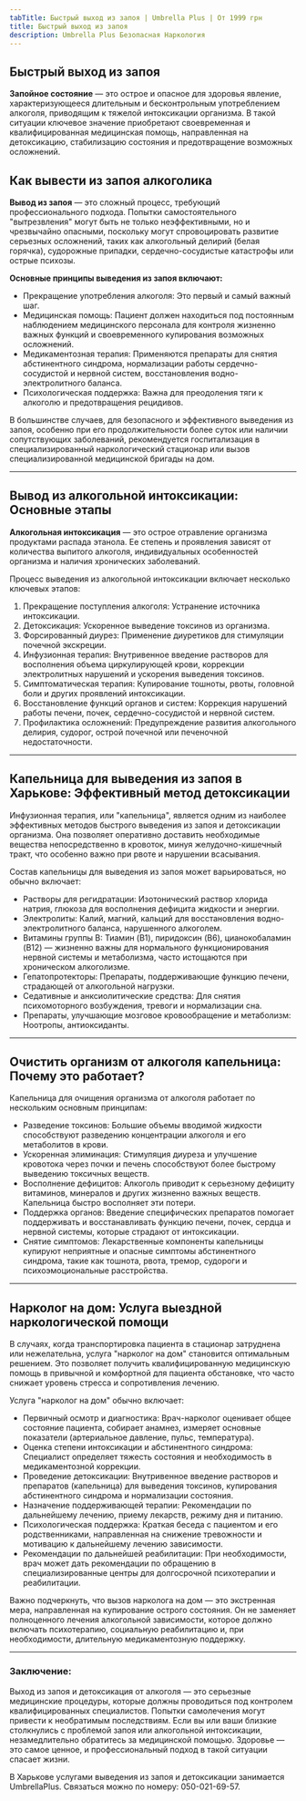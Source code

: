 ```yaml
---
tabTitle: Быстрый выход из запоя | Umbrella Plus | От 1999 грн
title: Быстрый выход из запоя
description: Umbrella Plus Безопасная Наркология
---
```


## Быстрый выход из запоя

**Запойное состояние** — это острое и опасное для здоровья явление, характеризующееся длительным и бесконтрольным употреблением алкоголя, приводящим к тяжелой интоксикации организма. В такой ситуации ключевое значение приобретают своевременная и квалифицированная медицинская помощь, направленная на детоксикацию, стабилизацию состояния и предотвращение возможных осложнений.

## Как вывести из запоя алкоголика

**Вывод из запоя** — это сложный процесс, требующий профессионального подхода. Попытки самостоятельного "вытрезвления" могут быть не только неэффективными, но и чрезвычайно опасными, поскольку могут спровоцировать развитие серьезных осложнений, таких как алкогольный делирий (белая горячка), судорожные припадки, сердечно-сосудистые катастрофы или острые психозы.

**Основные принципы выведения из запоя включают:**

* Прекращение употребления алкоголя: Это первый и самый важный шаг.
* Медицинская помощь: Пациент должен находиться под постоянным наблюдением медицинского персонала для контроля жизненно важных функций и своевременного купирования возможных осложнений.
* Медикаментозная терапия: Применяются препараты для снятия абстинентного синдрома, нормализации работы сердечно-сосудистой и нервной систем, восстановления водно-электролитного баланса.
* Психологическая поддержка: Важна для преодоления тяги к алкоголю и предотвращения рецидивов.

В большинстве случаев, для безопасного и эффективного выведения из запоя, особенно при его продолжительности более суток или наличии сопутствующих заболеваний, рекомендуется госпитализация в специализированный наркологический стационар или вызов специализированной медицинской бригады на дом.

***

## Вывод из алкогольной интоксикации: Основные этапы

**Алкогольная интоксикация** — это острое отравление организма продуктами распада этанола. Ее степень и проявления зависят от количества выпитого алкоголя, индивидуальных особенностей организма и наличия хронических заболеваний.

Процесс выведения из алкогольной интоксикации включает несколько ключевых этапов:

1. Прекращение поступления алкоголя: Устранение источника интоксикации.
2. Детоксикация: Ускоренное выведение токсинов из организма.
3. Форсированный диурез: Применение диуретиков для стимуляции почечной экскреции.
4. Инфузионная терапия: Внутривенное введение растворов для восполнения объема циркулирующей крови, коррекции электролитных нарушений и ускорения выведения токсинов.
5. Симптоматическая терапия: Купирование тошноты, рвоты, головной боли и других проявлений интоксикации.
6. Восстановление функций органов и систем: Коррекция нарушений работы печени, почек, сердечно-сосудистой и нервной систем.
7. Профилактика осложнений: Предупреждение развития алкогольного делирия, судорог, острой почечной или печеночной недостаточности.

***

## Капельница для выведения из запоя в Харькове: Эффективный метод детоксикации

Инфузионная терапия, или "капельница", является одним из наиболее эффективных методов быстрого выведения из запоя и детоксикации организма. Она позволяет оперативно доставить необходимые вещества непосредственно в кровоток, минуя желудочно-кишечный тракт, что особенно важно при рвоте и нарушении всасывания.

Состав капельницы для выведения из запоя может варьироваться, но обычно включает:

* Растворы для регидратации: Изотонический раствор хлорида натрия, глюкоза для восполнения дефицита жидкости и энергии.
* Электролиты: Калий, магний, кальций для восстановления водно-электролитного баланса, нарушенного алкоголем.
* Витамины группы B: Тиамин (B1), пиридоксин (B6), цианокобаламин (B12) — жизненно важны для нормального функционирования нервной системы и метаболизма, часто истощаются при хроническом алкоголизме.
* Гепатопротекторы: Препараты, поддерживающие функцию печени, страдающей от алкогольной нагрузки.
* Седативные и анксиолитические средства: Для снятия психомоторного возбуждения, тревоги и нормализации сна.
* Препараты, улучшающие мозговое кровообращение и метаболизм: Ноотропы, антиоксиданты.

***

## Очистить организм от алкоголя капельница: Почему это работает?

Капельница для очищения организма от алкоголя работает по нескольким основным принципам:

* Разведение токсинов: Большие объемы вводимой жидкости способствуют разведению концентрации алкоголя и его метаболитов в крови.
* Ускоренная элиминация: Стимуляция диуреза и улучшение кровотока через почки и печень способствуют более быстрому выведению токсичных веществ.
* Восполнение дефицитов: Алкоголь приводит к серьезному дефициту витаминов, минералов и других жизненно важных веществ. Капельница быстро восполняет эти потери.
* Поддержка органов: Введение специфических препаратов помогает поддерживать и восстанавливать функцию печени, почек, сердца и нервной системы, которые страдают от интоксикации.
* Снятие симптомов: Лекарственные компоненты капельницы купируют неприятные и опасные симптомы абстинентного синдрома, такие как тошнота, рвота, тремор, судороги и психоэмоциональные расстройства.

***

## Нарколог на дом: Услуга выездной наркологической помощи

В случаях, когда транспортировка пациента в стационар затруднена или нежелательна, услуга "нарколог на дом" становится оптимальным решением. Это позволяет получить квалифицированную медицинскую помощь в привычной и комфортной для пациента обстановке, что часто снижает уровень стресса и сопротивления лечению.

Услуга "нарколог на дом" обычно включает:

* Первичный осмотр и диагностика: Врач-нарколог оценивает общее состояние пациента, собирает анамнез, измеряет основные показатели (артериальное давление, пульс, температура).
* Оценка степени интоксикации и абстинентного синдрома: Специалист определяет тяжесть состояния и необходимость в медикаментозной коррекции.
* Проведение детоксикации: Внутривенное введение растворов и препаратов (капельница) для выведения токсинов, купирования абстинентного синдрома и нормализации состояния.
* Назначение поддерживающей терапии: Рекомендации по дальнейшему лечению, приему лекарств, режиму дня и питанию.
* Психологическая поддержка: Краткая беседа с пациентом и его родственниками, направленная на снижение тревожности и мотивацию к дальнейшему лечению зависимости.
* Рекомендации по дальнейшей реабилитации: При необходимости, врач может дать рекомендации по обращению в специализированные центры для долгосрочной психотерапии и реабилитации.

Важно подчеркнуть, что вызов нарколога на дом — это экстренная мера, направленная на купирование острого состояния. Он не заменяет полноценного лечения алкогольной зависимости, которое должно включать психотерапию, социальную реабилитацию и, при необходимости, длительную медикаментозную поддержку.

***

### Заключение:

Выход из запоя и детоксикация от алкоголя — это серьезные медицинские процедуры, которые должны проводиться под контролем квалифицированных специалистов. Попытки самолечения могут привести к необратимым последствиям. Если вы или ваши близкие столкнулись с проблемой запоя или алкогольной интоксикации, незамедлительно обратитесь за медицинской помощью. Здоровье — это самое ценное, и профессиональный подход в такой ситуации спасает жизни.

В Харькове услугами выведения из запоя и детоксикации занимается UmbrellaPlus. Связаться можно по номеру: 050-021-69-57.
